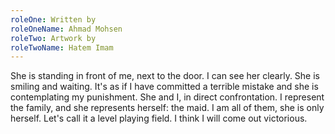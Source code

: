 ```yaml
---
roleOne: Written by
roleOneName: Ahmad Mohsen
roleTwo: Artwork by
roleTwoName: Hatem Imam
---
```


She is standing in front of me, next to the door. I can see her clearly. She is smiling and waiting. It's as if I have committed a terrible mistake and she is contemplating my punishment. She and I, in direct confrontation. I represent the family, and she represents herself: the maid. I am all of them, she is only herself. Let's call it a level playing field. I think I will come out victorious.
